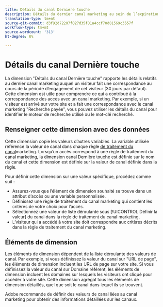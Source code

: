 ```yaml
---
title: Détails du canal Dernière touche
description: Détails du dernier canal marketing au sein de l’expiration de l’engagement du visiteur.
translation-type: tm+mt
source-git-commit: d3f92d72207f027d35f81a4ccf70d01569c3557f
workflow-type: tm+mt
source-wordcount: '313'
ht-degree: 0%

---
```



# Détails du canal Dernière touche

La dimension &quot;Détails du canal Dernière touche&quot; rapporte les détails relatifs au dernier canal marketing auquel un visiteur fait une correspondance au cours de la période d’engagement de cet visiteur (30 jours par défaut). Cette dimension est utile pour comprendre ce qui a contribué à la correspondance des accès avec un canal marketing. Par exemple, si un visiteur est arrivé sur votre site et a fait une correspondance avec le canal marketing &quot;Recherche payée&quot;, vous pouvez utiliser les détails du canal pour identifier le moteur de recherche utilisé ou le mot-clé recherché.

## Renseigner cette dimension avec des données

Cette dimension copie les valeurs d’autres variables. La variable utilisée référence la valeur de canal dans chaque règle [de traitement du canal](/help/admin/admin/marketing-channels-admin.md)marketing. Lorsqu’un accès correspond à une règle de traitement du canal marketing, la dimension canal [](last-touch-channel.md) Dernière touche est définie sur le nom du canal et cette dimension est définie sur la valeur de canal définie dans la règle.

Pour définir cette dimension sur une valeur spécifique, procédez comme suit :

* Assurez-vous que l’élément de dimension souhaité se trouve dans un attribut d’accès ou une variable personnalisée.
* Définissez une règle de traitement du canal marketing qui contient les critères de votre choix pour l’accès.
* Sélectionnez une valeur de liste déroulante sous [!UICONTROL Définir la valeur] du canal dans la règle de traitement du canal marketing.
* L’visiteur qui a accédé à votre site doit correspondre aux critères décrits dans la règle de traitement du canal marketing.

## Éléments de dimension

Les éléments de dimension dépendent de la liste déroulante des valeurs de canal. Par exemple, si vous définissez la valeur du canal sur &quot;URL de page&quot;, les éléments de dimension incluent les URL de page sur votre site. Si vous définissez la valeur du canal sur Domaine référent, les éléments de dimension incluent les domaines sur lesquels les visiteurs ont cliqué pour accéder à votre site. Cette dimension agrégat tous les éléments de dimension détaillés, quel que soit le canal dans lequel ils se trouvent.

Adobe recommande de définir des valeurs de canal liées au canal marketing pour obtenir des informations détaillées sur les canaux.

